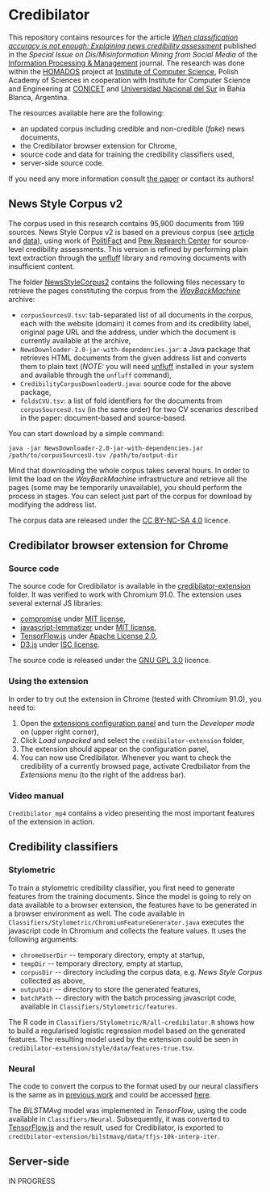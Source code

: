 # Credibilator

This repository contains resources for the article *[When classification accuracy is not enough: Explaining news credibility assessment](https://doi.org/10.1016/j.ipm.2021.102653)* published in the *Special Issue on Dis/Misinformation Mining from Social Media* of the [Information Processing & Management](https://www.journals.elsevier.com/information-processing-and-management) journal.
The research was done within the [HOMADOS](https://homados.ipipan.waw.pl/) project at [Institute of Computer Science](https://ipipan.waw.pl/), Polish Academy of Sciences in cooperation with Institute for Computer Science and Engineering at [CONICET](http://www.conicet.gov.ar/?lan=en) and [Universidad Nacional del Sur](https://www.uns.edu.ar/ingles) in Bahía Blanca, Argentina.

The resources available here are the following:
* an updated corpus including credible and non-credible (*fake*) news documents,
* the Credibilator browser extension for Chrome,
* source code and data for training the credibility classifiers used,
* server-side source code.

If you need any more information consult [the paper](https://doi.org/10.1016/j.ipm.2021.102653) or contact its authors! 

## News Style Corpus v2
The corpus used in this research contains 95,900 documents from 199 sources. News Style Corpus v2 is based on a previous corpus (see [article](https://ojs.aaai.org//index.php/AAAI/article/view/5386) and [data](https://github.com/piotrmp/fakestyle)), using work of [PolitiFact](https://www.politifact.com/punditfact/article/2017/apr/20/politifacts-guide-fake-news-websites-and-what-they/) and [Pew Research Center](https://www.journalism.org/2014/10/21/political-polarization-media-habits/) for source-level credibility assessments.
This version is refined by performing plain text extraction through the [unfluff](https://github.com/ageitgey/node-unfluff) library and removing documents with insufficient content.

The folder [NewsStyleCorpus2](NewsStyleCorpus2) contains the following files necessary to retrieve the pages constituting the corpus from the *[WayBackMachine](https://web.archive.org/)* archive:
* `corpusSourcesU.tsv`: tab-separated list of all documents in the corpus, each with the website (domain) it comes from and its credibility label, original page URL and the address, under which the document is currently available at the archive,
* `NewsDownloader-2.0-jar-with-dependencies.jar`: a Java package that retrieves HTML documents from the given address list and converts them to plain text (*NOTE:* you will need [unfluff](https://github.com/ageitgey/node-unfluff) installed in your system and available through the `unfluff` command),
* `CredibilityCorpusDownloaderU.java`: source code for the above package,
* `foldsCVU.tsv`: a list of fold identifiers for the documents from `corpusSourcesU.tsv` (in the same order) for two CV scenarios described in the paper: document-based and source-based.

You can start download by a simple command:
```
java -jar NewsDownloader-2.0-jar-with-dependencies.jar /path/to/corpusSourcesU.tsv /path/to/output-dir
```
Mind that downloading the whole corpus takes several hours. In order to limit the load on the *WayBackMachine* infrastructure and retrieve all the pages (some may be temporarily unavailable), you should perform the process in stages. You can select just part of the corpus for download by modifying the address list.

The corpus data are released under the [CC BY-NC-SA 4.0](https://creativecommons.org/licenses/by-nc-sa/4.0/) licence.

## Credibilator browser extension for Chrome

### Source code
The source code for Credibilator is available in the [credibilator-extension](credibilator-extension) folder. It was verified to work with Chromium 91.0. The extension uses several external JS libraries:
* [compromise](https://github.com/spencermountain/compromise) under [MIT license](LICENSE-MIT),
* [javascript-lemmatizer](https://github.com/myabu-dev/javascript-lemmatizer) under [MIT license](LICENSE-MIT),
* [TensorFlow.js](https://github.com/tensorflow/tfjs) under [Apache License 2.0](LICENSE-APACHE),
* [D3.js](https://github.com/d3/d3) under [ISC license](LICENSE-ISC).

The source code is released under the [GNU GPL 3.0](https://www.gnu.org/licenses/gpl-3.0.html) licence.

### Using the extension

In order to try out the extension in Chrome (tested with Chromium 91.0), you need to:
1. Open the [extensions configuration panel](chrome://extensions/) and turn the *Developer mode* on (upper right corner),
2. Click *Load unpacked* and select the `credibilator-extension` folder,
3. The extension should appear on the configuration panel,
4. You can now use Credibilator. Whenever you want to check the credibility of a currently browsed page, activate Credbiliator from the *Extensions* menu (to the right of the address bar).

### Video manual

`Credibilator_mp4` contains a video presenting the most important features of the extension in action.

## Credibility classifiers

### Stylometric

To train a stylometric credibility classifier, you first need to generate features from the training documents. Since the model is going to rely on data available to a browser extension, the features have to be generated in a browser environment as well. The code available in `Classifiers/Stylometric/ChromiumFeatureGenerator.java` executes the javascript code in Chromium and collects the feature values. It uses the following arguments:
* `chromeUserDir` -- temporary directory, empty at startup,
* `tempDir` -- temporary directory, empty at startup,
* `corpusDir` -- directory including the corpus data, e.g. *News Style Corpus* collected as above,
* `outputDir` -- directory to store the generated features,
* `batchPath` -- directory with the batch processing javascript code, available in `Classifiers/Stylometric/features`.

The R code in `Classifiers/Stylometric/R/all-credibilator.R` shows how to build a regularised logistic regression model based on the generated features. The resulting model used by the extension could be seen in `credibilator-extension/style/data/features-true.tsv`.

### Neural

The code to convert the corpus to the format used by our neural classifiers is the same as in [previous work](https://github.com/piotrmp/fakestyle/) and could be accessed [here](https://github.com/piotrmp/fakestyle/blob/master/BiLSTMAvg/DataConversion.java). 

The *BiLSTMAvg* model was implemented in *TensorFlow*, using the code available in `Classifiers/Neural`. Subsequently, it was converted to [TensorFlow.js](https://www.tensorflow.org/js) and the result, used for Credibilator, is exported to `credibilator-extension/bilstmavg/data/tfjs-10k-interp-iter`.

## Server-side

IN PROGRESS

